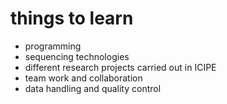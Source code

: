 # things to learn
* programming
* sequencing technologies
* different research projects carried out in ICIPE
* team work and collaboration
* data handling and quality control

# 
